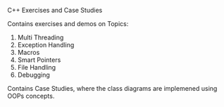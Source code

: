 C++ Exercises and Case Studies

Contains exercises and demos on Topics:
1. Multi Threading
2. Exception Handling
3. Macros
4. Smart Pointers
5. File Handling
6. Debugging

Contains Case Studies, where the class diagrams are implemened using OOPs concepts.

